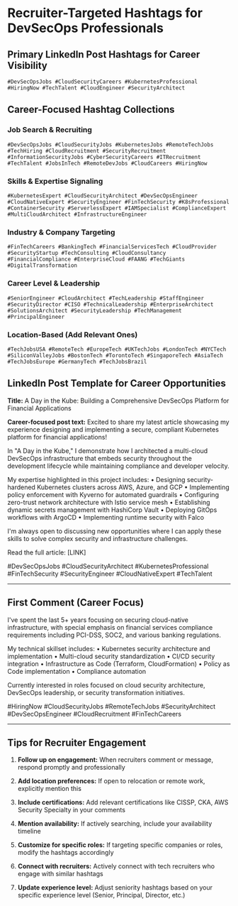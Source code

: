 # Recruiter-Targeted Hashtags for DevSecOps Professionals

## Primary LinkedIn Post Hashtags for Career Visibility
```
#DevSecOpsJobs #CloudSecurityCareers #KubernetesProfessional #HiringNow #TechTalent #CloudEngineer #SecurityArchitect
```

## Career-Focused Hashtag Collections

### Job Search & Recruiting
```
#DevSecOpsJobs #CloudSecurityJobs #KubernetesJobs #RemoteTechJobs #TechHiring #CloudRecruitment #SecurityRecruitment #InformationSecurityJobs #CyberSecurityCareers #ITRecruitment #TechTalent #JobsInTech #RemoteDevJobs #CloudCareers #HiringNow
```

### Skills & Expertise Signaling
```
#KubernetesExpert #CloudSecurityArchitect #DevSecOpsEngineer #CloudNativeExpert #SecurityEngineer #FinTechSecurity #K8sProfessional #ContainerSecurity #ServerlessExpert #IAMSpecialist #ComplianceExpert #MultiCloudArchitect #InfrastructureEngineer
```

### Industry & Company Targeting
```
#FinTechCareers #BankingTech #FinancialServicesTech #CloudProvider #SecurityStartup #TechConsulting #CloudConsultancy #FinancialCompliance #EnterpriseCloud #FAANG #TechGiants #DigitalTransformation
```

### Career Level & Leadership
```
#SeniorEngineer #CloudArchitect #TechLeadership #StaffEngineer #SecurityDirector #CISO #TechnicalLeadership #EnterpriseArchitect #SolutionsArchitect #SecurityLeadership #TechManagement #PrincipalEngineer
```

### Location-Based (Add Relevant Ones)
```
#TechJobsUSA #RemoteTech #EuropeTech #UKTechJobs #LondonTech #NYCTech #SiliconValleyJobs #BostonTech #TorontoTech #SingaporeTech #AsiaTech #TechJobsEurope #GermanyTech #TechJobsBrazil
```

## LinkedIn Post Template for Career Opportunities

**Title:**
A Day in the Kube: Building a Comprehensive DevSecOps Platform for Financial Applications

**Career-focused post text:**
Excited to share my latest article showcasing my experience designing and implementing a secure, compliant Kubernetes platform for financial applications!

In "A Day in the Kube," I demonstrate how I architected a multi-cloud DevSecOps infrastructure that embeds security throughout the development lifecycle while maintaining compliance and developer velocity.

My expertise highlighted in this project includes:
• Designing security-hardened Kubernetes clusters across AWS, Azure, and GCP
• Implementing policy enforcement with Kyverno for automated guardrails
• Configuring zero-trust network architecture with Istio service mesh
• Establishing dynamic secrets management with HashiCorp Vault
• Deploying GitOps workflows with ArgoCD
• Implementing runtime security with Falco

I'm always open to discussing new opportunities where I can apply these skills to solve complex security and infrastructure challenges.

Read the full article: [LINK]

#DevSecOpsJobs #CloudSecurityArchitect #KubernetesProfessional #FinTechSecurity #SecurityEngineer #CloudNativeExpert #TechTalent

---

## First Comment (Career Focus)

I've spent the last 5+ years focusing on securing cloud-native infrastructure, with special emphasis on financial services compliance requirements including PCI-DSS, SOC2, and various banking regulations.

My technical skillset includes:
• Kubernetes security architecture and implementation
• Multi-cloud security standardization
• CI/CD security integration
• Infrastructure as Code (Terraform, CloudFormation)
• Policy as Code implementation
• Compliance automation

Currently interested in roles focused on cloud security architecture, DevSecOps leadership, or security transformation initiatives.

#HiringNow #CloudSecurityJobs #RemoteTechJobs #SecurityArchitect #DevSecOpsEngineer #CloudRecruitment #FinTechCareers

---

## Tips for Recruiter Engagement

1. **Follow up on engagement:** When recruiters comment or message, respond promptly and professionally

2. **Add location preferences:** If open to relocation or remote work, explicitly mention this

3. **Include certifications:** Add relevant certifications like CISSP, CKA, AWS Security Specialty in your comments

4. **Mention availability:** If actively searching, include your availability timeline

5. **Customize for specific roles:** If targeting specific companies or roles, modify the hashtags accordingly

6. **Connect with recruiters:** Actively connect with tech recruiters who engage with similar hashtags

7. **Update experience level:** Adjust seniority hashtags based on your specific experience level (Senior, Principal, Director, etc.) 